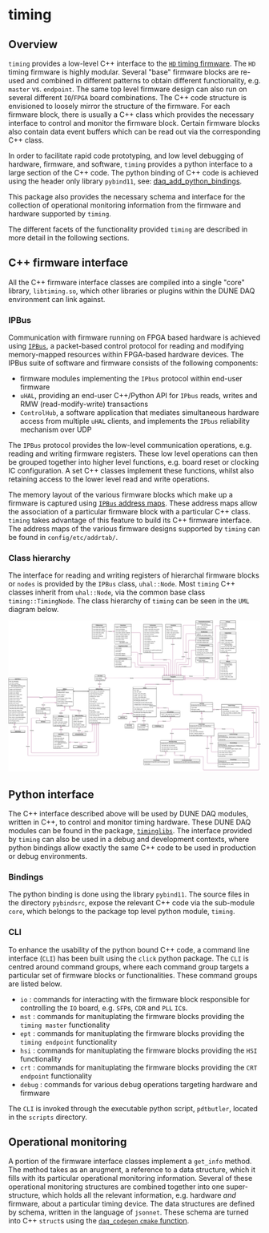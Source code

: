 # timing

## Overview

`timing` provides a low-level C++ interface to the [`HD` timing firmware](https://gitlab.cern.ch/dune-daq/timing/timing-board-firmware). The `HD` timing firmware is highly modular. Several "base" firmware blocks are re-used and combined in different patterns to obtain different functionality, e.g. `master` vs. `endpoint`. The same top level firmware design can also run on several different `IO`/`FPGA`  board combinations. The C++ code structure is envisioned to loosely mirror the structure of the firmware. For each firmware block, there is usually a C++ class which provides the necessary interface to control and monitor the firmware block. Certain firmware blocks also contain data event buffers which can be read out via the corresponding C++ class.

In order to facilitate rapid code prototyping, and low level debugging of hardware, firmware, and software, `timing` provides a python interface to a large section of the C++ code. The python binding of C++ code is achieved using the header only library `pybind11`, see: [daq_add_python_bindings](https://dune-daq-sw.readthedocs.io/en/latest/packages/daq-cmake/#daq_add_python_bindings).

This package also provides the necessary schema and interface for the collection of operational monitoring information from the firmware and hardware supported by `timing`.

The different facets of the functionality provided `timing` are described in more detail in the following sections.

## C++ firmware interface
All the C++ firmware interface classes are compiled into a single "core" library, `libtiming.so`, which other libraries or plugins within the DUNE DAQ environment can link against.
### IPBus
Communication with firmware running on FPGA based hardware is achieved using [`IPBus`](https://ipbus.web.cern.ch/doc/user/html/index.html), a packet-based control protocol for reading and modifying memory-mapped resources within FPGA-based hardware devices. The IPBus suite of software and firmware consists of the following components:

* firmware modules implementing the `IPbus` protocol within end-user firmware
* `uHAL`, providing an end-user C++/Python API for `IPbus` reads, writes and RMW (read-modify-write) transactions
* `ControlHub`, a software application that mediates simultaneous hardware access from multiple `uHAL` clients, and implements the `IPbus` reliability mechanism over UDP

The `IPBus` protocol provides the low-level communication operations, e.g. reading and writing firmware registers. These low level operations can then be grouped together into higher level functions, e.g. board reset or clocking IC configuration. A set C++ classes implement these functions, whilst also retaining access to the lower level read and write operations.

The memory layout of the various firmware blocks which make up a firmware is captured using [`IPBus` address maps](https://ipbus.web.cern.ch/doc/user/html/software/uhalQuickTutorial.html#creating-an-address-table). These address maps allow the association of a particular firmware block with a particular C++ class. `timing` takes advantage of this feature to build its C++ firmware interface. The address maps of the various firmware designs supported by `timing` can be found in `config/etc/addrtab/`.

### Class hierarchy
The interface for reading and writing registers of hierarchal firmware blocks or `nodes` is provided by the `IPBus` class, `uhal::Node`. Most `timing` C++ classes inherit from `uhal::Node`, via the common base class `timing::TimingNode`. The class hierarchy of `timing` can be seen in the `UML` diagram below.

![timing C++ classes](./timing_class_diagram.png)

## Python interface
The C++ interface described above will be used by DUNE DAQ modules, written in C++, to control and monitor timing hardware. These DUNE DAQ modules can be found in the package, [`timinglibs`](https://github.com/DUNE-DAQ/timinglibs/). The interface provided by `timing` can also be used in a debug and development contexts, where python bindings allow exactly the same C++ code to be used in production or debug environments.
### Bindings
The python binding is done using the library `pybind11`. The source files in the directory `pybindsrc`, expose the relevant C++ code via the sub-module `core`, which belongs to the package top level python module, `timing`. 
### CLI
To enhance the usability of the python bound C++ code, a command line interface (`CLI`) has been built using the `click` python package. The `CLI` is centred around command groups, where each command group targets a particular set of firmware blocks or functionalities. These command groups are listed below.
* `io` : commands for interacting with the firmware block responsible for controlling the `IO` board, e.g. `SFP`s, `CDR` and `PLL` `IC`s. 
* `mst` : commands for manituplating the firmware blocks providing the `timing master` functionality
* `ept` : commands for manituplating the firmware blocks providing the `timing endpoint` functionality
* `hsi` : commands for manituplating the firmware blocks providing the `HSI` functionality
* `crt` : commands for manituplating the firmware blocks providing the `CRT endpoint` functionality
* `debug` : commands for various debug operations targeting hardware and firmware

The `CLI` is invoked through the executable python script, `pdtbutler`, located in the `scripts` directory.

## Operational monitoring
A portion of the firmware interface classes implement a `get_info` method. The method takes as an arugment, a reference to a data structure, which it fills with its particular operational monitoring information. Several of these operational monitoring structures are combined together into one super-structure, which holds all the relevant information, e.g. hardware *and* firmware, about a particular timing device. The data structures are defined by schema, written in the language of `jsonnet`. These schema are turned into C++ `struct`s using the [`daq_codegen` `cmake` function](https://dune-daq-sw.readthedocs.io/en/latest/packages/daq-cmake/#daq_codegen).